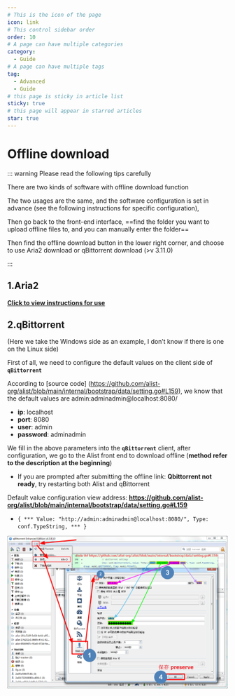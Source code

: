 ```yaml
---
# This is the icon of the page
icon: link
# This control sidebar order
order: 10
# A page can have multiple categories
category:
  - Guide
# A page can have multiple tags
tag:
  - Advanced
  - Guide
# this page is sticky in article list
sticky: true
# this page will appear in starred articles
star: true
---
```


# Offline download

::: warning Please read the following tips carefully

There are two kinds of software with offline download function

The two usages are the same, and the software configuration is set in advance (see the following instructions for specific configuration),

Then go back to the front-end interface, ==find the folder you want to upload offline files to, and you can manually enter the folder==

Then find the offline download button in the lower right corner, and choose to use Aria2 download or qBittorrent download (>v 3.11.0)

:::

## 1.Aria2

[**Click to view instructions for use**](../../config\other.md)

## 2.qBittorrent

(Here we take the Windows side as an example, I don’t know if there is one on the Linux side)

First of all, we need to configure the default values on the client side of **`qBittorrent`**

According to [source code] (https://github.com/alist-org/alist/blob/main/internal/bootstrap/data/setting.go#L159), we know that the default values are admin:adminadmin@localhost:8080/

- **ip**: localhost
- **port**: 8080
- **user**: admin
- **password**: adminadmin

We fill in the above parameters into the **`qBittorrent`** client, after configuration, we go to the Alist front end to download offline (**method refer to the description at the beginning**)

- If you are prompted after submitting the offline link: **Qbittorrent not ready**, try restarting both Alist and qBittorrent

Default value configuration view address: **https://github.com/alist-org/alist/blob/main/internal/bootstrap/data/setting.go#L159**

- ```{ *** Value: "http://admin:adminadmin@localhost:8080/", Type: conf.TypeString, *** } ```

![Offline download](/img/advanced/offline-download.png)
